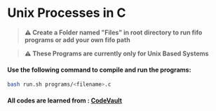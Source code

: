 # Unix Processes in C
> **⚠️ Create a Folder named "Files" in root directory to run fifo programs or add your own fifo path**

> **⚠️ These Programs are currently only for Unix Based Systems**
#### Use the following command to compile and run the programs:
```bash
bash run.sh programs/<filename>.c
```
#### All codes are learned from : [CodeVault](https://youtube.com/playlist?list=PLfqABt5AS4FkW5mOn2Tn9ZZLLDwA3kZUY&si=6XeVBx1Ojo3c4dqo)